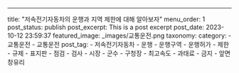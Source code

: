 ---
title: "저속전기자동차의 운행과 지역 제한에 대해 알아보자"
menu_order: 1
post_status: publish
post_excerpt: This is a post excerpt
post_date: 2023-10-12 23:59:37
featured_image: _images/교통운전.png
taxonomy:
    category:
        - 교통운전
        - 교통운전
    post_tag:
        -  저속전기자동차
        -  운행
        -  운행구역
        -  운행허가
        -  제한
        -  규제
        -  표지판
        -  점검
        -  검사
        -  시장
        -  군수
        -  구청장
        -  최고속도
        -  과태료
        -  금지
        -  앞면 창유리
